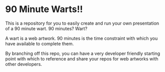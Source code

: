 # 90 Minute Warts!!
This is a repository for you to easily create and run your own presentation of a 90 minute wart. 90 minutes? Wart?

A wart is a web artwork. 90 minutes is the time constraint with which you have available to complete them. 

By branching off this repo, you can have a very developer friendly starting point with which to reference and share your repos for web artworks with other developers. 
